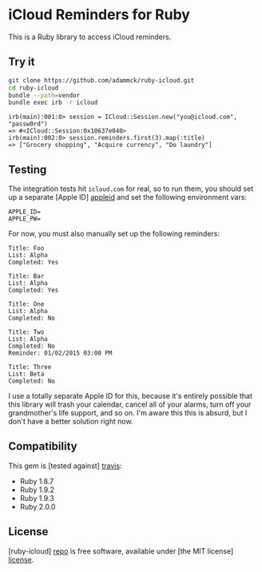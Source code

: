# iCloud Reminders for Ruby

This is a Ruby library to access iCloud reminders.

## Try it

```sh
git clone https://github.com/adammck/ruby-icloud.git
cd ruby-icloud
bundle --path=vendor
bundle exec irb -r icloud
```

```irb
irb(main):001:0> session = ICloud::Session.new("you@icloud.com", "passw0rd")
=> #<ICloud::Session:0x10637e040>
irb(main):002:0> session.reminders.first(3).map(:title)
=> ["Grocery shopping", "Acquire currency", "Do laundry"]
```


## Testing

The integration tests hit `icloud.com` for real, so to run them, you should set
up a separate [Apple ID] [appleid] and set the following environment vars:

```
APPLE_ID=
APPLE_PW=
```

For now, you must also manually set up the following reminders:

```
Title: Foo
List: Alpha
Completed: Yes
```

```
Title: Bar
List: Alpha
Completed: Yes
```

```
Title: One
List: Alpha
Completed: No
```

```
Title: Two
List: Alpha
Completed: No
Reminder: 01/02/2015 03:00 PM
```

```
Title: Three
List: Beta
Completed: No
```

I use a totally separate Apple ID for this, because it's entirely possible that
this library will trash your calendar, cancel all of your alarms, turn off your
grandmother's life support, and so on. I'm aware this this is absurd, but I
don't have a better solution right now.


## Compatibility

This gem is [tested against] [travis]:

* Ruby 1.8.7
* Ruby 1.9.2
* Ruby 1.9.3
* Ruby 2.0.0


## License

[ruby-icloud] [repo] is free software, available under [the MIT license]
[license].




[repo]:    https://github.com/adammck/ruby-icloud
[license]: https://raw.github.com/adammck/ruby-icloud/master/LICENSE
[appleid]: https://appleid.apple.com
[travis]:  http://travis-ci.org/adammck/ruby-icloud
